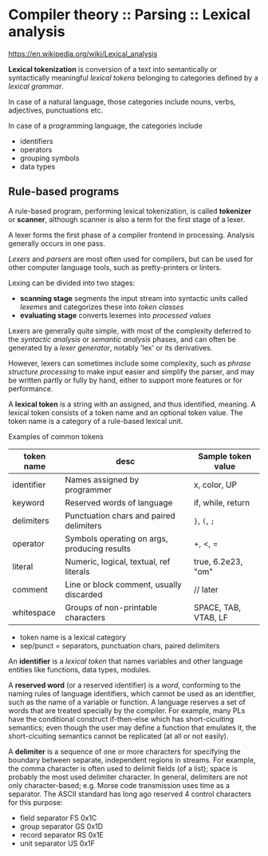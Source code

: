 # Compiler theory :: Parsing :: Lexical analysis

https://en.wikipedia.org/wiki/Lexical_analysis

**Lexical tokenization** is conversion of a text into semantically or syntactically meaningful *lexical tokens* belonging to categories defined by a *lexical grammar*.

In case of a natural language, those categories include nouns, verbs, adjectives, punctuations etc.

In case of a programming language, the categories include
- identifiers
- operators
- grouping symbols
- data types

## Rule-based programs

A rule-based program, performing lexical tokenization, is called **tokenizer** or **scanner**, although scanner is also a term for the first stage of a lexer.

A lexer forms the first phase of a compiler frontend in processing. 
Analysis generally occurs in one pass. 

*Lexers* and *parsers* are most often used for compilers, but can be used for other computer language tools, such as pretty-printers or linters. 

Lexing can be divided into two stages:
- **scanning stage** segments the input stream into syntactic units called *lexemes* and categorizes these into *token classes*
- **evaluating stage** converts lexemes into *processed values*

Lexers are generally quite simple, with most of the complexity deferred to the *syntactic analysis* or *semantic analysis* phases, and can often be generated by a *lexer generator*, notably 'lex' or its derivatives.

However, lexers can sometimes include some complexity, such as *phrase structure processing* to make input easier and simplify the parser, and may be written partly or fully by hand, either to support more features or for performance.

A **lexical token** is a string with an assigned, and thus identified, meaning. A lexical token consists of a token name and an optional token value. The token name is a category of a rule-based lexical unit. 

Examples of common tokens

token name | desc                                         | Sample token value
-----------|----------------------------------------------|---------------------
identifier | Names assigned by programmer                 | x, color, UP
keyword    | Reserved words of language                   | if, while, return
delimiters | Punctuation chars and paired delimiters      | `}`, `(`, `;`
operator   | Symbols operating on args, producing results | +, <, =
literal    | Numeric, logical, textual, ref literals      | true, 6.2e23, "om"
comment    | Line or block comment, usually discarded     | // later
whitespace | Groups of non-printable characters           | SPACE, TAB, VTAB, LF

- token name is a lexical category
- sep/punct = separators, punctuation chars, paired delimiters

An **identifier** is a *lexical token* that names variables and other language entities like functions, data types, modules.

A **reserved word** (or a reserved identifier) is a *word*, conforming to the naming rules of language identifiers, which cannot be used as an identifier, such as the name of a variable or function. A language reserves a set of words that are treated specially by the compiler. For example, many PLs have the conditional construct if-then-else which has short-cicuiting semantics; even though the user may define a function that emulates it, the short-cicuiting semantics cannot be replicated (at all or not easily).

A **delimiter** is a sequence of one or more characters for specifying the boundary between separate, independent regions in streams. For example, the comma character is often used to delimit fields (of a list); space is probably the most used delimiter character. In general, delimiters are not only character-based; e.g. Morse code transmission uses time as a separator. The ASCII standard has long ago reserved 4 control characters for this purpose:
-  field separator FS 0x1C
-  group separator GS 0x1D
- record separator RS 0x1E
-   unit separator US 0x1F
